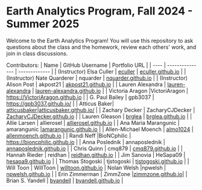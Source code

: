 # Earth Analytics Program, Fall 2024 - Summer 2025

Welcome to the Earth Analytics Program! You will use this repository to ask questions about the class and the homework, review each others' work, and join in class discussions.

Contributors:
| Name | GitHub Username | Portfolio URL |
| ---- | --------------- | ------------- |
| (Instructor) Elsa Culler | [eculler](https://www.github.com/eculler) | [eculler.github.io](https://eculler.github.io) |
| (Instructor) Nate Quarderer | nquarder | [nquarder.github.io](https://nquarder.github.io/) |
| (Instructor) Alison Post | akpost21  | [akpost21.github.io](https://akpost21.github.io/) |
| Lauren Alexandra | [lauren-alexandra](https://github.com/lauren-alexandra) | [lauren-alexandra.github.io](https://lauren-alexandra.github.io) |
| Victoria Aragon  |VictoriAragon  | https://VictoriAragon.github.io |
| G. Paul Bailey | gpb3037 | https://gpb3037.github.io/ |
| Atticus Baker| [atticusbaker](https://www.github.com/atticusbaker)|[atticusbaker.github.io/](https://atticusbaker.github.io/)  |
| Zachary Decker | ZacharyCJDecker | [ZacharyCJDecker.github.io](https://zacharycjdecker.github.io/) |
| Lauren Gleason | [brglea](https://www.github.com/brglea) | [brglea.github.io](https://brglea.github.io) |
| Allie Larsen | allierosel | [allierosel.github.io](https://allierosel.github.io) |
| Ana Maria Marangunic | amarangunic |[amarangunic.github.io](https://amarangunic.github.io)  |
| Allen-Michael Moench | [almo1024](https://www.github.com/allenmoench) | [allenmoench.github.io](https://allenmoench.github.io) |
| Randi Neff |BioNCphilic  | https://bioncphilic.github.io |
| Anna Poslednik | annaposlednik | [annaposlednik.github.io](https://annaposlednik.github.io) |
| Chris Quinn | cmq879 | [cmq879.github.io](https://cmq879.github.io/) |
| Hannah Rieder | reidhan | [reidhan.github.io](https://reidhan.github.io/) |
| Jim Sanovia | HeSapa09 | [hesapa9.github.io](https://hesapa9.github.io/) |
| Thomas Stogoski | tjstogoski | [tjstogoski.github.io](https://tjstogoski.github.io) |
| Will Toon | WillToon | <a href="https://willtoon.github.io/" target="_blank">willtoon.github.io</a>
| Nolan Welsh |npwelsh  | [npwelsh.github.io](https://npwelsh.github.io/) |
| Erin Zimmerman | ZimmZone |[zimmzone.github.io](https://zimmzone.github.io)|
| Brian S. Yandell | [byandell](https://www.github.com/byandell) | [byandell.github.io](https://byandell.github.io) |

